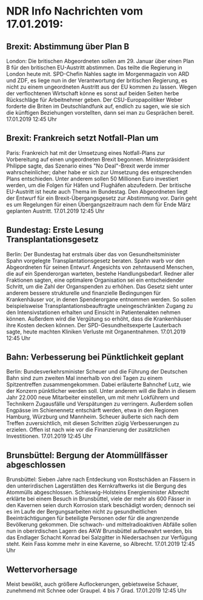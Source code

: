 # NDR Info Nachrichten vom 17.01.2019:


## Brexit: Abstimmung über Plan B
London: 	Die britischen Abgeordneten sollen am 29. Januar über einen Plan B für den britischen EU-Austritt abstimmen. Das teilte die Regierung in London heute mit. SPD-Chefin Nahles sagte im Morgenmagazin von ARD und ZDF, es liege nun in der Verantwortung der britischen Regierung, es nicht zu einem ungeordneten Austritt aus der EU kommen zu lassen. Wegen der verflochtenen Wirtschaft könne es sonst auf beiden Seiten herbe Rückschläge für Arbeitnehmer geben. Der CSU-Europapolitiker Weber forderte die Briten im Deutschlandfunk auf, endlich zu sagen, wie sie sich die künftigen Beziehungen vorstellten, dann sei man zu Gesprächen bereit. 17.01.2019 12:45 Uhr 

## Brexit: Frankreich setzt Notfall-Plan um
Paris: Frankreich hat mit der Umsetzung eines Notfall-Plans zur Vorbereitung auf einen ungeordneten Brexit begonnen. Ministerpräsident Philippe sagte, das Szenario eines "No Deal"-Brexit werde immer wahrscheinlicher; daher habe er sich zur Umsetzung des entsprechenden Plans entschieden. Unter anderem sollen 50 Millionen Euro investiert werden, um die Folgen für Häfen und Flughäfen abzufedern. Der britische EU-Austritt ist heute auch Thema im Bundestag. Den Abgeordneten liegt der Entwurf für ein Brexit-Übergangsgesetz zur Abstimmung vor. Darin geht es um Regelungen für einen Übergangszeitraum nach dem für Ende März geplanten Austritt. 17.01.2019 12:45 Uhr 

## Bundestag: Erste Lesung Transplantationsgesetz
Berlin: Der Bundestag hat erstmals über das von Gesundheitsminister Spahn vorgelegte Transplantationsgesetz beraten. Spahn warb vor den Abgeordneten für seinen Entwurf. Angesichts von zehntausend Menschen, die auf ein Spenderorgan warteten, bestehe Handlungsbedarf. Redner aller Fraktionen sagten, eine optimalere Organisation sei ein entscheidender Schritt, um die Zahl der Organspenden zu erhöhen. Das Gesetz sieht unter anderem bessere strukturelle und finanzielle Bedingungen für Krankenhäuser vor, in denen Spenderorgane entnommen werden. So sollen beispielsweise Transplantationsbeauftragte uneingeschränkten Zugang zu den Intensivstationen erhalten und Einsicht in Patientenakten nehmen können. Außerdem wird die Vergütung so erhöht, dass die Krankenhäuser ihre Kosten decken können. Der SPD-Gesundheitsexperte Lauterbach sagte, heute machten Kliniken Verluste mit Organentnahmen. 17.01.2019 12:45 Uhr 

## Bahn: Verbesserung bei Pünktlichkeit geplant
Berlin: 	Bundesverkehrsminister Scheuer und die Führung der Deutschen Bahn sind zum zweiten Mal innerhalb von drei Tagen zu einem Spitzentreffen zusammengekommen. Dabei erläuterte Bahnchef Lutz, wie der Konzern pünktlicher werden soll. Unter anderem will die Bahn in diesem Jahr 22.000 neue Mitarbeiter einstellen, um mit mehr Lokführern und Technikern Zugausfälle und Verspätungen zu verringern. Außerdem sollen Engpässe im Schienennetz entschärft werden, etwa in den Regionen Hamburg, Würzburg und Mannheim. Scheuer äußerte sich nach dem Treffen zuversichtlich, mit diesen Schritten zügig Verbesserungen zu erzielen. Offen ist nach wie vor die Finanzierung der zusätzlichen Investitionen. 17.01.2019 12:45 Uhr 

## Brunsbüttel: Bergung der Atommüllfässer abgeschlossen
Brunsbüttel: Sieben Jahre nach Entdeckung von Rostschäden an Fässern in den unterirdischen Lagerstätten des Kernkraftwerks ist die Bergung des Atommülls abgeschlossen. Schleswig-Holsteins Energieminister Albrecht erklärte bei einem Besuch in Brunsbüttel, viele der mehr als 600 Fässer in den Kavernen seien durch Korrosion stark beschädigt worden; dennoch sei es im Laufe der Bergungsarbeiten nicht zu gesundheitlichen Beeinträchtigungen für beteiligte Personen oder für die angrenzende Bevölkerung gekommen. Die schwach- und mittelradioaktiven Abfälle sollen nun in oberirdischen Lagern des AKW Brunsbüttel aufbewahrt werden, bis das Endlager Schacht Konrad bei Salzgitter in Niedersachsen zur Verfügung steht. Kein Fass komme mehr in eine Kaverne, so Albrecht. 17.01.2019 12:45 Uhr 

## Wettervorhersage
Meist bewölkt, auch größere Auflockerungen, gebietsweise Schauer, zunehmend mit Schnee oder Graupel. 4 bis 7 Grad. 17.01.2019 12:45 Uhr 
